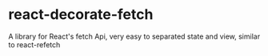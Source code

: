 # react-decorate-fetch
A library for React's fetch Api, very easy to separated state and view, similar to react-refetch
